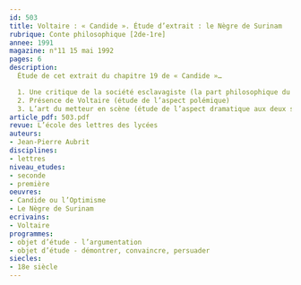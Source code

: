 ```yaml
---
id: 503
title: Voltaire : « Candide ». Étude d’extrait : le Nègre de Surinam 
rubrique: Conte philosophique [2de-1re]
annee: 1991
magazine: n°11 15 mai 1992
pages: 6
description: 
  Étude de cet extrait du chapitre 19 de « Candide »…

  1. Une critique de la société esclavagiste (la part philosophique du conte)
  2. Présence de Voltaire (étude de l’aspect polémique)
  3. L’art du metteur en scène (étude de l’aspect dramatique aux deux sens du terme)
article_pdf: 503.pdf
revue: L’école des lettres des lycées
auteurs:
- Jean-Pierre Aubrit
disciplines:
- lettres
niveau_etudes:
- seconde
- première
oeuvres:
- Candide ou l’Optimisme
- Le Nègre de Surinam
ecrivains:
- Voltaire
programmes:
- objet d’étude - l’argumentation
- objet d’étude - démontrer, convaincre, persuader
siecles:
- 18e siècle
---
```

